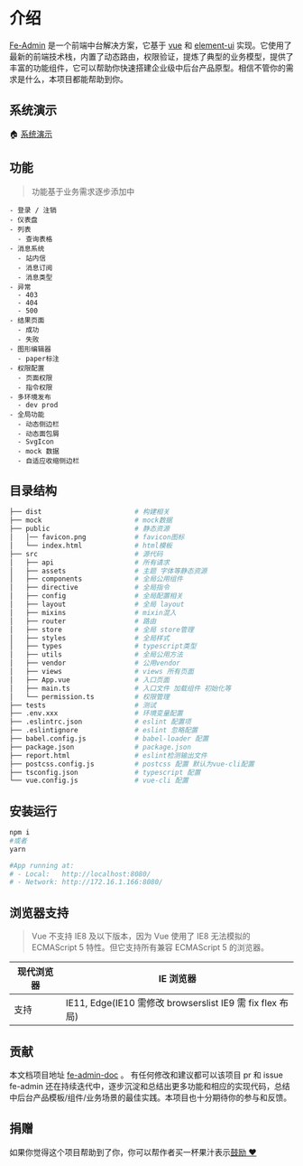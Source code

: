 # 介绍

[Fe-Admin](https://github.com/fe-admin/fe-admin) 是一个前端中台解决方案，它基于 [vue](https://github.com/vuejs/vue) 和 [element-ui](https://github.com/ElemeFE/element) 实现。它使用了最新的前端技术栈，内置了动态路由，权限验证，提炼了典型的业务模型，提供了丰富的功能组件，它可以帮助你快速搭建企业级中后台产品原型。相信不管你的需求是什么，本项目都能帮助到你。

## 系统演示

🏠 [系统演示](http://fe-admin.github.io)

## 功能

> 功能基于业务需求逐步添加中

```
- 登录 / 注销
- 仪表盘
- 列表
  - 查询表格
- 消息系统
  - 站内信
  - 消息订阅
  - 消息类型
- 异常
  - 403
  - 404
  - 500
- 结果页面
  - 成功
  - 失败
- 图形编辑器
  - paper标注
- 权限配置
  - 页面权限
  - 指令权限
- 多环境发布
  - dev prod
- 全局功能
  - 动态侧边栏
  - 动态面包屑
  - SvgIcon
  - mock 数据
  - 自适应收缩侧边栏
```

## 目录结构

```sh
├── dist                       # 构建相关
├── mock                       # mock数据
├── public                     # 静态资源
│   │── favicon.png            # favicon图标
│   └── index.html             # html模板
├── src                        # 源代码
│   ├── api                    # 所有请求
│   ├── assets                 # 主题 字体等静态资源
│   ├── components             # 全局公用组件
│   ├── directive              # 全局指令
│   ├── config                 # 全局配置相关
│   ├── layout                 # 全局 layout
│   ├── mixins                 # mixin混入
│   ├── router                 # 路由
│   ├── store                  # 全局 store管理
│   ├── styles                 # 全局样式
│   ├── types                  # typescript类型
│   ├── utils                  # 全局公用方法
│   ├── vendor                 # 公用vendor
│   ├── views                  # views 所有页面
│   ├── App.vue                # 入口页面
│   ├── main.ts                # 入口文件 加载组件 初始化等
│   └── permission.ts          # 权限管理
├── tests                      # 测试
├── .env.xxx                   # 环境变量配置
├── .eslintrc.json             # eslint 配置项
├── .eslintignore              # eslint 忽略配置
├── babel.config.js            # babel-loader 配置
├── package.json               # package.json
├── report.html                # eslint检测输出文件
├── postcss.config.js          # postcss 配置 默认为vue-cli配置
├── tsconfig.json              # typescript 配置
└── vue.config.js              # vue-cli 配置
```

## 安装运行

```sh
npm i
#或者
yarn

#App running at:
# - Local:   http://localhost:8080/
# - Network: http://172.16.1.166:8080/
```

## 浏览器支持

> Vue 不支持 IE8 及以下版本，因为 Vue 使用了 IE8 无法模拟的 ECMAScript 5 特性。但它支持所有兼容 ECMAScript 5 的浏览器。

| 现代浏览器 | IE 浏览器                                                 |
| ---------- | --------------------------------------------------------- |
| 支持       | IE11, Edge(IE10 需修改 browserslist IE9 需 fix flex 布局) |

## 贡献

本文档项目地址 [fe-admin-doc](https://github.com/fe-admin/fe-admin-doc) 。
有任何修改和建议都可以该项目 pr 和 issue
fe-admin 还在持续迭代中，逐步沉淀和总结出更多功能和相应的实现代码，总结中后台产品模板/组件/业务场景的最佳实践。本项目也十分期待你的参与和反馈。

## 捐赠

如果你觉得这个项目帮助到了你，你可以帮作者买一杯果汁表示[鼓励 ❤️](/donate/)
